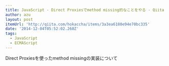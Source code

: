 ```yaml
---
title: JavaScript - Direct Proxiesでmethod missing的なことをやる - Qiita
author: azu
layout: post
itemUrl: 'http://qiita.com/hokaccha/items/3a3ea6180e94e70bc335'
date: '2014-12-04T05:52:02.260Z'
tags:
  - JavaScript
  - ECMAScript
---
```

Direct Proxiesを使ったmethod missingの実装について
